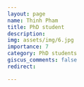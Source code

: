```yaml
---
layout: page
name: Thinh Pham
title: PhD student
description: 
img: assets/img/6.jpg
importance: 7
category: PhD students
giscus_comments: false
redirect: 

---
```

